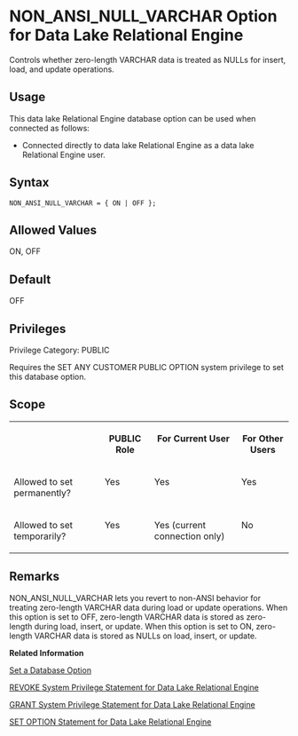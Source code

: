 <!-- loioa643a35a84f21015bfbe86fabef32d77 -->

# NON\_ANSI\_NULL\_VARCHAR Option for Data Lake Relational Engine

Controls whether zero-length VARCHAR data is treated as NULLs for insert, load, and update operations.



<a name="loioa643a35a84f21015bfbe86fabef32d77__section_d3p_24q_znb"/>

## Usage

This data lake Relational Engine database option can be used when connected as follows:

-   Connected directly to data lake Relational Engine as a data lake Relational Engine user.



<a name="loioa643a35a84f21015bfbe86fabef32d77__section_wfq_cxs_lrb"/>

## Syntax

```
NON_ANSI_NULL_VARCHAR = { ON | OFF };
```



<a name="loioa643a35a84f21015bfbe86fabef32d77__iq_refso_798"/>

## Allowed Values

ON, OFF



<a name="loioa643a35a84f21015bfbe86fabef32d77__iq_refso_799"/>

## Default

OFF



<a name="loioa643a35a84f21015bfbe86fabef32d77__section_k3c_gxb_3qb"/>

## Privileges

Privilege Category: PUBLIC

Requires the SET ANY CUSTOMER PUBLIC OPTION system privilege to set this database option.



<a name="loioa643a35a84f21015bfbe86fabef32d77__iq_refso_800"/>

## Scope


<table>
<tr>
<th valign="top">

 

</th>
<th valign="top">

PUBLIC Role

</th>
<th valign="top">

For Current User

</th>
<th valign="top">

For Other Users

</th>
</tr>
<tr>
<td valign="top">

Allowed to set permanently?

</td>
<td valign="top">

Yes

</td>
<td valign="top">

Yes

</td>
<td valign="top">

Yes

</td>
</tr>
<tr>
<td valign="top">

Allowed to set temporarily?

</td>
<td valign="top">

Yes

</td>
<td valign="top">

Yes \(current connection only\)

</td>
<td valign="top">

No

</td>
</tr>
</table>



<a name="loioa643a35a84f21015bfbe86fabef32d77__iq_refso_801"/>

## Remarks

NON\_ANSI\_NULL\_VARCHAR lets you revert to non-ANSI behavior for treating zero-length VARCHAR data during load or update operations. When this option is set to OFF, zero-length VARCHAR data is stored as zero-length during load, insert, or update. When this option is set to ON, zero-length VARCHAR data is stored as NULLs on load, insert, or update.

**Related Information**  


[Set a Database Option](set-a-database-option-0dcb893.md "You set options with the SET OPTION statement.")

[REVOKE System Privilege Statement for Data Lake Relational Engine](../080-sql-statements/revoke-system-privilege-statement-for-data-lake-relational-engine-a3eadda.md "Removes specific system privileges from specific users and the right to administer the privilege.")

[GRANT System Privilege Statement for Data Lake Relational Engine](../080-sql-statements/grant-system-privilege-statement-for-data-lake-relational-engine-a3dfcb0.md "Grants specific system privileges to users or roles, with or without administrative rights.")

[SET OPTION Statement for Data Lake Relational Engine](../080-sql-statements/set-option-statement-for-data-lake-relational-engine-a625da7.md "Changes options that affect the behavior of the database and its compatibility with Transact-SQL. Setting the value of an option can change the behavior for all users or an individual user, in either a temporary or permanent scope.")

